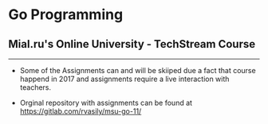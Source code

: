 # Go Programming

## Mial.ru's Online University - TechStream Course

---

 - Some of the Assignments can and will be skiiped due a fact that course happend in 2017 and assignments require a live interaction with teachers.

 - Orginal repository with assignments can be found at https://gitlab.com/rvasily/msu-go-11/
